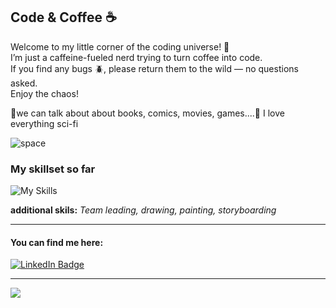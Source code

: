 ## Code & Coffee ☕️
Welcome to my little corner of the coding universe! 🚀 <br/>
I’m just a caffeine-fueled nerd trying to turn coffee into code. </br>
If you find any bugs 🪲, please return them to the wild — no questions asked. <br/>
Enjoy the chaos!

💬we can talk about about books, comics, movies, games....🔭 I love everything sci-fi

![space](https://media1.tenor.com/m/b41MOSyUDsUAAAAC/space-phiscodelic.gif)

### My skillset so far 

![My Skills](https://skillicons.dev/icons?i=ps,xd,ai,pr,figma,html,css,wordpress)

**additional skils:** _Team leading, drawing, painting, storyboarding_

---

#### You can find me here:
<div id="badges">
  <a href="https://www.linkedin.com/in/levin-thiel-298004103/">
    <img src="https://img.shields.io/badge/LinkedIn-blue?style=for-the-badge&logo=linkedin&logoColor=white" alt="LinkedIn Badge"/>
  </a>
</div>

---
<div>
<a href="https://visitorbadge.io/status?path=https%3A%2F%2Fgithub.com%2Flevinthiel%2Flevinthiel%2Fedit%2Fmain%2FREADME.md"><img src="https://api.visitorbadge.io/api/visitors?path=https%3A%2F%2Fgithub.com%2Flevinthiel%2Flevinthiel%2Fedit%2Fmain%2FREADME.md&labelColor=%23697689&countColor=%23263759&style=flat&labelStyle=none" /></a>
</div>
<!--
**levinthiel/levinthiel** is a ✨ _special_ ✨ repository because its `README.md` (this file) appears on your GitHub profile.

Here are some ideas to get you started:

- 🔭 I’m currently working on ...
- 🌱 I’m currently learning ...
- 👯 I’m looking to collaborate on ...
- 🤔 I’m looking for help with ...
- 💬 Ask me about ...
- 📫 How to reach me: ...
- 😄 Pronouns: ...
- ⚡ Fun fact: ...
-->
